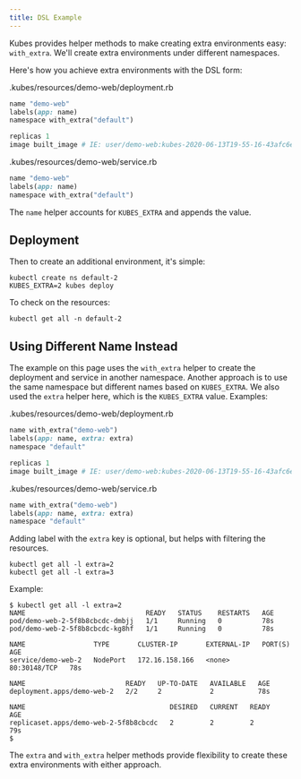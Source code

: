 ```yaml
---
title: DSL Example
---
```


Kubes provides helper methods to make creating extra environments easy: `with_extra`.  We'll create extra environments under different namespaces.

Here's how you achieve extra environments with the DSL form:

.kubes/resources/demo-web/deployment.rb

```ruby
name "demo-web"
labels(app: name)
namespace with_extra("default")

replicas 1
image built_image # IE: user/demo-web:kubes-2020-06-13T19-55-16-43afc6e
```

.kubes/resources/demo-web/service.rb

```ruby
name "demo-web"
labels(app: name)
namespace with_extra("default")
```

The `name` helper accounts for `KUBES_EXTRA` and appends the value.

## Deployment

Then to create an additional environment, it's simple:

    kubectl create ns default-2
    KUBES_EXTRA=2 kubes deploy

To check on the resources:

    kubectl get all -n default-2

## Using Different Name Instead

The example on this page uses the `with_extra` helper to create the deployment and service in another namespace. Another approach is to use the same namespace but different names based on `KUBES_EXTRA`. We also used the `extra` helper here, which is the `KUBES_EXTRA` value. Examples:

.kubes/resources/demo-web/deployment.rb

```ruby
name with_extra("demo-web")
labels(app: name, extra: extra)
namespace "default"

replicas 1
image built_image # IE: user/demo-web:kubes-2020-06-13T19-55-16-43afc6e
```

.kubes/resources/demo-web/service.rb

```ruby
name with_extra("demo-web")
labels(app: name, extra: extra)
namespace "default"
```

Adding label with the `extra` key is optional, but helps with filtering the resources.

    kubectl get all -l extra=2
    kubectl get all -l extra=3

Example:

    $ kubectl get all -l extra=2
    NAME                              READY   STATUS    RESTARTS   AGE
    pod/demo-web-2-5f8b8cbcdc-dmbjj   1/1     Running   0          78s
    pod/demo-web-2-5f8b8cbcdc-kg8hf   1/1     Running   0          78s

    NAME                 TYPE       CLUSTER-IP       EXTERNAL-IP   PORT(S)        AGE
    service/demo-web-2   NodePort   172.16.158.166   <none>        80:30148/TCP   78s

    NAME                         READY   UP-TO-DATE   AVAILABLE   AGE
    deployment.apps/demo-web-2   2/2     2            2           78s

    NAME                                    DESIRED   CURRENT   READY   AGE
    replicaset.apps/demo-web-2-5f8b8cbcdc   2         2         2       79s
    $

The `extra` and `with_extra` helper methods provide flexibility to create these extra environments with either approach.

